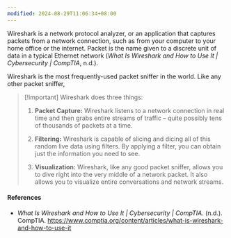 ```yaml
---
modified: 2024-08-29T11:06:34+08:00
---
```

Wireshark is a network protocol analyzer, or an application that captures packets from a network connection, such as from your computer to your home office or the internet. Packet is the name given to a discrete unit of data in a typical Ethernet network (_What Is Wireshark and How to Use It | Cybersecurity | CompTIA_, n.d.).

Wireshark is the most frequently-used packet sniffer in the world. Like any other packet sniffer, 

>[!important] Wireshark does three things:
>1. **Packet Capture:** Wireshark listens to a network connection in real time and then grabs entire streams of traffic – quite possibly tens of thousands of packets at a time.
>   
>2. **Filtering:** Wireshark is capable of slicing and dicing all of this random live data using filters. By applying a filter, you can obtain just the information you need to see.
>   
>3.  **Visualization:** Wireshark, like any good packet sniffer, allows you to dive right into the very middle of a network packet. It also allows you to visualize entire conversations and network streams.

#### References
- _What Is Wireshark and How to Use It | Cybersecurity | CompTIA_. (n.d.). CompTIA. https://www.comptia.org/content/articles/what-is-wireshark-and-how-to-use-it

